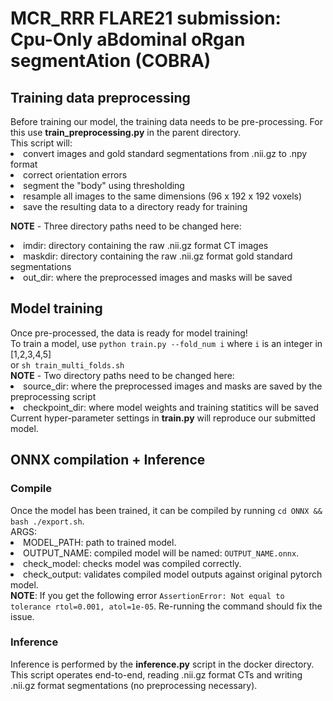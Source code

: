 <h1> MCR_RRR FLARE21 submission: Cpu-Only aBdominal oRgan segmentAtion (COBRA)</h1>
<h2> Training data preprocessing </h2>
Before training our model, the training data needs to be pre-processing. For this use <strong>train_preprocessing.py</strong> in the parent directory.<br>
This script will:<br>
<li> convert images and gold standard segmentations from .nii.gz to .npy format <br>
<li> correct orientation errors <br>
<li> segment the "body" using thresholding <br>
<li> resample all images to the same dimensions (96 x 192 x 192 voxels) <br>
<li> save the resulting data to a directory ready for training <br>

<strong>NOTE</strong> - Three directory paths need to be changed here:<br>
<li> imdir: directory containing the raw .nii.gz format CT images<br>
<li> maskdir: directory containing the raw .nii.gz format gold standard segmentations<br>
<li> out_dir: where the preprocessed images and masks will be saved<br>

<h2> Model training </h2>
Once pre-processed, the data is ready for model training!<br>
To train a model, use <code>python train.py --fold_num i</code> where <code>i</code> is an integer in [1,2,3,4,5]<br>
or <code>sh train_multi_folds.sh</code><br>
<strong>NOTE</strong> - Two directory paths need to be changed here:<br>
<li> source_dir: where the preprocessed images and masks are saved by the preprocessing script<br>
<li> checkpoint_dir: where model weights and training statitics will be saved<br>
Current hyper-parameter settings in <strong>train.py</strong> will reproduce our submitted model.<br>

<h2> ONNX compilation + Inference </h2>
<h3> Compile </h3>
Once the model has been trained, it can be compiled by running <code>cd ONNX && bash ./export.sh</code>. <br>
ARGS:<br>
<li> MODEL_PATH: path to trained model.<br>
<li> OUTPUT_NAME: compiled model will be named: <code>OUTPUT_NAME.onnx</code>.<br>
<li> check_model: checks model was compiled correctly. <br>
<li> check_output: validates compiled model outputs against original pytorch model. <br>
<strong>NOTE</strong>: If you get the following error <code>AssertionError: Not equal to tolerance rtol=0.001, atol=1e-05</code>. Re-running the command should fix the issue.
<br>
<h3> Inference </h3>  
Inference is performed by the <strong>inference.py</strong> script in the docker directory.<br>
This script operates end-to-end, reading .nii.gz format CTs and writing .nii.gz format segmentations (no preprocessing necessary).<br>

